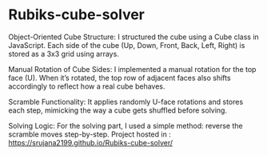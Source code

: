 # Rubiks-cube-solver

Object-Oriented Cube Structure:
I structured the cube using a Cube class in JavaScript. Each side of the cube (Up, Down, Front, Back, Left, Right) is stored as a 3x3 grid using arrays. 

Manual Rotation of Cube Sides:
I implemented a manual rotation for the top face (U). When it’s rotated, the top row of adjacent faces also shifts accordingly to reflect how a real cube behaves.

Scramble Functionality:
It applies randomly U-face rotations and stores each step, mimicking the way a cube gets shuffled before solving.

Solving Logic:
For the solving part, I used a simple method: reverse the scramble moves step-by-step.
Project hosted in :
 https://srujana2199.github.io/Rubiks-cube-solver/

